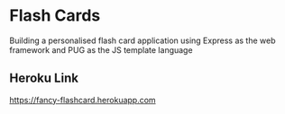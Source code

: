 # Flash Cards
Building a personalised flash card application using Express as the web framework and PUG as the JS template language

## Heroku Link
https://fancy-flashcard.herokuapp.com
